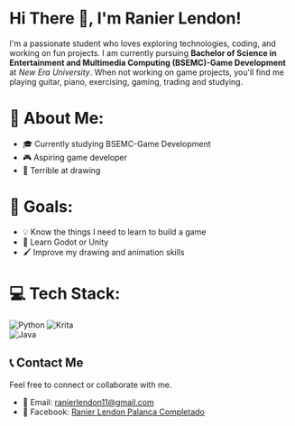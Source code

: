 # Hi There 👋, I'm Ranier Lendon!
I'm a passionate student who loves exploring technologies, coding, and working on fun projects. I am currently pursuing **Bachelor of Science in Entertainment and Multimedia Computing (BSEMC)-Game Development** at *New Era University*. When not working on game projects, you'll find me playing guitar, piano, exercising, gaming, trading and studying.

# 💫 About Me:
- 🎓 Currently studying BSEMC-Game Development<br>
- 🎮 Aspiring game developer<br>
- 🎨 Terrible at drawing<br>

# 🎯 Goals:
- 💡 Know the things I need to learn to build a game<br>
- 🤖 Learn Godot or Unity<br>
- 🖌️ Improve my drawing and animation skills

# 💻 Tech Stack:
![Python](https://img.shields.io/badge/python-3670A0?style=for-the-badge&logo=python&logoColor=ffdd54)
![Krita](https://img.shields.io/badge/Krita-203759?style=for-the-badge&logo=krita&logoColor=EEF37B)<br>
![Java](https://img.shields.io/badge/Java-ED8B00?style=for-the-badge&logo=java&logoColor=white)

## 📞 Contact Me
Feel free to connect or collaborate with me.
- 📧 Email: ranierlendon11@gmail.com
- 🔵 Facebook: [Ranier Lendon Palanca Completado](https://www.facebook.com/lendoncompletado09)
